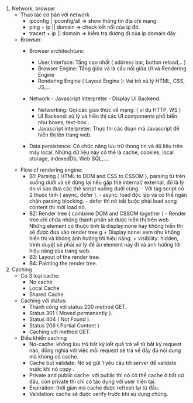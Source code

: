 1. Network, browser
	- Thao tác cơ bản với network
		+ ipconfig | ipconfig/all => show thông tin địa chỉ mạng.
		+ ping + ip  || domain  => check kết nối của ip đó.
		+ tracert + ip || domain => kiểm tra đường đi của ip domain đấy
	- Browser: 
		+  Browser architechture: 
			+ User Interface: Tầng cao nhất ( address bar, button reload,.. )
			+ Browser Engine: Tầng giữa và là cầu nối giữa UI và Rendering Engine
			+ Rendering Engine ( Layout Engine ): Vai trò xủ lý HTML, CSS, JS,...
			
		+ Network - Javascript interpreter - Display UI Backend.
			+ Networking: Gọi các giao thức về mạng. ( ví dụ HTTP, WS )
			+ UI Backend: xử lý và hiển thị các UI components phổ biến như boxes, text-box...
			+ Javascript interpreter: Thực thi các đoạn mã Javascript để hiển thị lên trang web.
		+ Data persistence: Có chức năng lưu trữ thong tin và dữ liệu trên máy local, Những dữ liệu này có thể là cache, cookies, local storage, indexedDb, Web SQL,....
	- Flow of rendering engine:
		- B1: Parsing ( HTML to DOM and CSS to CSSOM ), parsing từ trên xuống dưới và sẽ dừng lại nếu gặp thẻ internal/ external, đó là lý do vì sao đưa các thẻ script xuống dưới cùng.
				- Với tag script có 2 thuộc tính ( async, defer ).
					- async: load độc lập và có thể ngăn chặn  parsing blocking.
					- defer thì nó bắt buộc phải load xong content thì mới load nó.
		- B2: Render tree ( combime DOM and CSSOM together )
				- Render tree chỉ chứa những thành phần sẽ được hiển thị trên web. Những element có thuộc tính là display:none hay không hiển thị sẽ được đưa vào render tree
				g		 + Display none: xem như không hiển thị và không ảnh hưởng tới hiệu năng.
						 + visibility: hidden, trình duyệt sẽ phải xử lý để ẩn element này đi và ảnh hưởng tới hiệu năng của trang web.
		- B3: Layout of the render tree.
		- B4: Painting the render tree. 
2. Caching
	- Có 3 loại cache:
		+ No cache
		+ Local Cache
		+ Shared Cache.
	- Caching với status:
		+ Thành công với status 200 method GET.
		+ Status 301 ( Moved permanently ).
		+ Status 404 ( Not Found ).
		+ Status 206 ( Partial Content )
		+ Caching với method GET.
	- Điều khiển caching 
		+ No-cache: không lưu trữ bất kỳ kết quả trả về từ bất kỳ request nào, đồng nghĩa với việc mỗi request sẽ trả về đầy đủ nội dung mà khong có cache.
		+ Cache but validate: Nó sẽ gửi 1 yêu cầu tới server để validate trước khi nó copy .
		+ Private and public cache: với public thì nó có thể cache ở bất cứ đâu, còn private thì chỉ có tác dụng với user hiện tại.
		+ Expiration: thời gian mà cache được refresh lại từ đầu.
		+ Validation: cache sẽ được verify trước khi sự dụng chúng.
